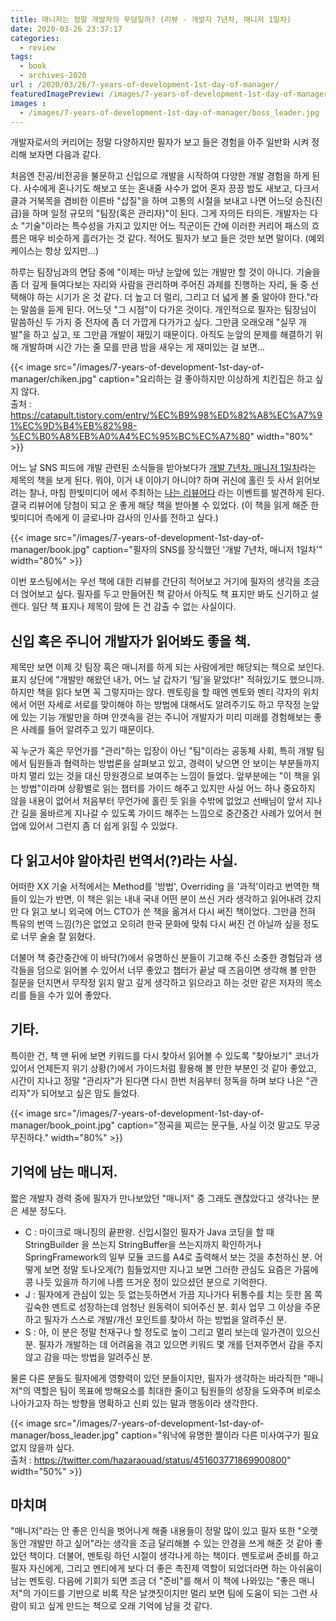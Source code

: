 ```yaml
---
title: 매니저는 정말 개발자의 무덤일까? (리뷰 - 개발자 7년차, 매니저 1일차)
date: 2020-03-26 23:37:17
categories:
  - review
tags: 
  - book
  - archives-2020
url : /2020/03/26/7-years-of-development-1st-day-of-manager/
featuredImagePreview: /images/7-years-of-development-1st-day-of-manager/boss_leader.jpg
images :
  - /images/7-years-of-development-1st-day-of-manager/boss_leader.jpg
---
```


개발자로서의 커리어는 정말 다양하지만 필자가 보고 들은 경험을 아주 일반화 시켜 정리해 보자면 다음과 같다. 

처음엔 전공/비전공을 불문하고 신입으로 개발을 시작하여 다양한 개발 경험을 하게 된다. <!--more -->사수에게 혼나기도 해보고 또는 혼내줄 사수가 없어 혼자 끙끙 밤도 새보고, 다크서클과 거북목을 겸비한 이른바 "삽질"을 하며 고통의 시절을 보내고 나면 어느덧 승진(진급)을 하며 일정 규모의 "팀장(혹은 관리자)"이 된다. 그게 자의든 타의든. 개발자는 다소 "기술"이라는 특수성을 가지고 있지만 어느 직군이든 간에 이러한 커리어 패스의 흐름은 매우 비슷하게 흘러가는 것 같다. 적어도 필자가 보고 들은 것만 보면 말이다. (예외 케이스는 항상 있지만...)

하루는 팀장님과의 면담 중에 "이제는 마냥 눈앞에 있는 개발만 할 것이 아니다. 기술을 좀 더 깊게 들여다보는 자리와 사람을 관리하며 주어진 과제를 진행하는 자리, 둘 중 선택해야 하는 시기가 온 것 같다. 더 높고 더 멀리, 그리고 더 넓게 볼 줄 알아야 한다."라는 말씀을 듣게 된다. 어느덧 "그 시점"이 다가온 것이다. 개인적으로 필자는 팀장님이 말씀하신 두 가지 중 전자에 좀 더 가깝게 다가가고 싶다. 그만큼 오래오래 "실무 개발"을 하고 싶고, 또 그만큼 개발이 재밌기 때문이다. 아직도 눈앞의 문제를 해결하기 위해 개발하며 시간 가는 줄 모를 만큼 밤을 새우는 게 재미있는 걸 보면...

{{< image src="/images/7-years-of-development-1st-day-of-manager/chiken.jpg" caption="요리하는 걸 좋아하지만 이상하게 치킨집은 하고 싶지 않다. <br>출처 : https://catapult.tistory.com/entry/%EC%B9%98%ED%82%A8%EC%A7%91%EC%9D%B4%EB%82%98-%EC%B0%A8%EB%A0%A4%EC%95%BC%EC%A7%80" width="80%" >}}

어느 날 SNS 피드에 개발 관련된 소식들을 받아보다가 [개발 7년차. 매니저 1일차](https://book.naver.com/bookdb/book_detail.nhn?bid=16240506)라는 제목의 책을 보게 된다. 뭐야, 이거 내 이야기 아니야? 하며 귀신에 홀린 듯 사서 읽어보려는 찰나, 마침 한빛미디어 에서 주최하는 [나는 리뷰어다](http://www.hanbit.co.kr/event/current/current_event_view.html?hbe_idx=127) 라는 이벤트를 발견하게 된다. 결국 리뷰어에 당첨이 되고 운 좋게 해당 책을 받아볼 수 있었다. (이 책을 읽게 해준 한빛미디어 측에게 이 글로나마 감사의 인사를 전하고 싶다.)

{{< image src="/images/7-years-of-development-1st-day-of-manager/book.jpg" caption="필자의 SNS를 장식했던 '개발 7년차, 매니저 1일차'" width="80%" >}}

이번 포스팅에서는 우선 책에 대한 리뷰를 간단히 적어보고 거기에 필자의 생각을 조금 더 얹어보고 싶다. 필자를 두고 만들어진 책 같아서 아직도 책 표지만 봐도 신기하고 설렌다. 일단 책 표지나 제목이 맘에 든 건 감출 수 없는 사실이다.

## 신입 혹은 주니어 개발자가 읽어봐도 좋을 책.
제목만 보면 이제 갓 팀장 혹은 매니저를 하게 되는 사람에게만 해당되는 책으로 보인다. 표지 상단에 "개발만 해왔던 내가, 어느 날 갑자기 '팀'을 맡았다!" 적혀있기도 했으니까. 하지만 책을 읽다 보면 꼭 그렇지마는 않다. 멘토링을 할 때엔 멘토와 멘티 각자의 위치에서 어떤 자세로 서로를 맞이해야 하는 방법에 대해서도 알려주기도 하고 무작정 눈앞에 있는 기능 개발만을 하며 안갯속을 걷는 주니어 개발자가 미리 미래를 경험해보는 좋은 사례를 들어 알려주고 있기 때문이다.

꼭 누군가 혹은 무언가를 "관리"하는 입장이 아닌 "팀"이라는 공동체 사회, 특히 개발 팀에서 팀원들과 협력하는 방법론을 살펴보고 있고, 경력이 낮으면 안 보이는 부분들까지 마치 멀리 있는 것을 대신 망원경으로 보여주는 느낌이 들었다. 앞부분에는 "이 책을 읽는 방법"이라며 상황별로 읽는 챕터를 가이드 해주고 있지만 사실 어느 하나 중요하지 않을 내용이 없어서 처음부터 무언가에 홀린 듯 읽을 수밖에 없었고 선배님이 앞서 지나간 길을 올바르게 지나갈 수 있도록 가이드 해주는 느낌으로 중간중간 사례가 있어서 현업에 있어서 그런지 좀 더 쉽게 읽힐 수 있었다.

## 다 읽고서야 알아차린 번역서(?)라는 사실.
어떠한 XX 기술 서적에서는 Method를 '방법', Overriding 을 '과적'이라고 번역한 책들이 있는가 반면, 이 책은 읽는 내내 국내 어떤 분이 쓰신 거라 생각하고 읽어내려 갔지만 다 읽고 보니 외국에 어느 CTO가 쓴 책을 옮겨서 다시 써진 책이었다. 그만큼 전혀 특유의 번역 느낌(?)은 없었고 오히려 한국 문화에 맞춰 다시 써진 건 아닐까 싶을 정도로 너무 술술 잘 읽혔다. 

더불어 책 중간중간에 이 바닥(?)에서 유명하신 분들이 기고해 주신 소중한 경험담과 생각들을 덤으로 읽어볼 수 있어서 너무 좋았고 챕터가 끝날 때 즈음이면 생각해 볼 만한 질문을 던지면서 무작정 읽지 말고 깊게 생각하고 읽으라고 하는 것만 같은 저자의 목소리를 들을 수가 있어 좋았다.

## 기타.
특이한 건, 책 맨 뒤에 보면 키워드를 다시 찾아서 읽어볼 수 있도록 "찾아보기" 코너가 있어서 언제든지 위기 상황(?)에서 가이드처럼 활용해 볼 만한 부분인 것 같아 좋았고, 시간이 지나고 정말 "관리자"가 된다면 다시 한번 처음부터 정독을 하며 보다 나은 "관리자"가 되어보고 싶은 맘도 들었다.

{{< image src="/images/7-years-of-development-1st-day-of-manager/book_point.jpg" caption="정곡을 찌르는 문구들, 사실 이것 말고도 무궁무진하다." width="80%" >}}

## 기억에 남는 매니저.
짧은 개발자 경력 중에 필자가 만나보았던 "매니저" 중 그래도 괜찮았다고 생각나는 분은 세분 정도다.
- C : 마이크로 매니징의 끝판왕. 신입시절인 필자가 Java 코딩을 할 때 StringBuilder 을 쓰는지 StringBuffer을 쓰는지까지 확인하거나 SpringFramework의 일부 모듈 코드를 A4로 출력해서 보는 것을 추천하신 분. 어떻게 보면 정말 토나오게(?) 힘들었지만 지나고 보면 그러한 관심도 요즘은 가뭄에 콩 나듯 있을까 하기에 나름 뜨거운 정이 있으셨던 분으로 기억한다.
- J : 필자에게 관심이 있는 듯 없는듯하면서 가끔 지나가다 뒤통수를 치는 듯한 몸 쪽 깊숙한 멘트로 성장하는데 엄청난 원동력이 되어주신 분. 회사 업무 그 이상을 주문하고 필자가 스스로 개발/개선 포인트를 찾아서 하는 방법을 알려주신 분.
- S : 아, 이 분은 정말 천재구나 할 정도로 높이 그리고 멀리 보는데 일가견이 있으신 분. 필자가 개발하는 데 어려움을 겪고 있으면 키워드 몇 개를 던져주면서 감을 주지 않고 감을 따는 방법을 알려주신 분.

물론 다른 분들도 필자에게 영향력이 있던 분들이지만, 필자가 생각하는 바라직한 "매니저"의 역할은 팀이 목표에 방해요소를 최대한 줄이고 팀원들의 성장을 도와주며 비로소 나아가고자 하는 방향을 명확하고 신뢰 있는 말과 행동이라 생각한다. 

{{< image src="/images/7-years-of-development-1st-day-of-manager/boss_leader.jpg" caption="워낙에 유명한 짤이라 다른 미사여구가 필요 없지 않을까 싶다. <br>출처 : https://twitter.com/hazaraouad/status/451603771869900800" width="50%" >}}

## 마치며
"매니저"라는 안 좋은 인식을 벗어나게 해줄 내용들이 정말 많이 있고 필자 또한 "오랫동안 개발만 하고 싶어"라는 생각을 조금 달리해볼 수 있는 안경을 쓰게 해준 것 같아 좋았던 책이다.
더불어, 멘토링 하던 시절이 생각나게 하는 책이다. 멘토로써 준비를 하고 필자 자신에게, 그리고 멘티에게 보다 더 좋은 촉진제 역할이 되었더라면 하는 아쉬움이 남는 멘토링. 다음에 기회가 되면 조금 더 "준비"를 해서 이 책에 나와있는 "좋은 매니저"의 가이드를 기반으로 비록 작은 날갯짓이지만 멀리 보면 팀에 도움이 되는 그런 사람이 되고 싶게 만드는 책으로 오래 기억에 남을 것 같다. 